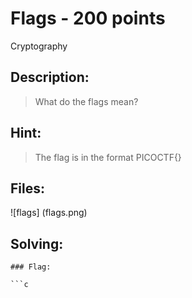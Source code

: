 # Flags - 200 points
Cryptography

## Description:
> What do the flags mean?

## Hint:
> The flag is in the format PICOCTF{}

## Files:
![flags] (flags.png)

## Solving:


```
### Flag: 

```c

```
